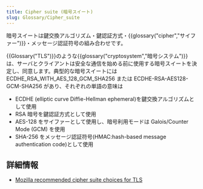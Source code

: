 ```yaml
---
title: Cipher suite (暗号スイート)
slug: Glossary/Cipher_suite
---
```

暗号スイートは鍵交換アルゴリズム・鍵認証方式・{{glossary("cipher","サイファー")}}・メッセージ認証符号の組み合わせです。

{{Glossary("TLS")}}のような{{glossary("cryptosystem","暗号システム")}}は、サーバとクライアントは安全な通信を始める前に使用する暗号スイートを決定し、同意します。典型的な暗号スイートには ECDHE_RSA_WITH_AES_128_GCM_SHA256 または ECDHE-RSA-AES128-GCM-SHA256 があり、それぞれの単語の意味は

- ECDHE (elliptic curve Diffie-Hellman ephemeral)を鍵交換アルゴリズムとして使用
- RSA 暗号を鍵認証方式として使用
- AES-128 をサイファーとして使用し、暗号利用モードは Galois/Counter Mode (GCM) を使用
- SHA-256 をメッセージ認証符号(HMAC:hash-based message authentication code)として使用

## 詳細情報

- [Mozilla recommended cipher suite choices for TLS](https://wiki.mozilla.org/Security/Server_Side_TLS)
